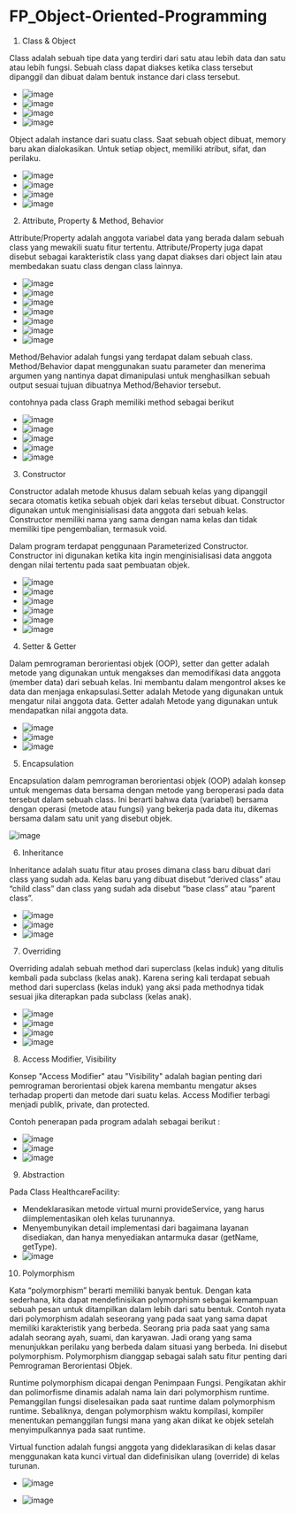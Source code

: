 # FP_Object-Oriented-Programming

1. Class & Object

Class adalah sebuah tipe data yang terdiri dari satu atau lebih data dan satu atau lebih fungsi. Sebuah class dapat diakses ketika class tersebut dipanggil dan dibuat dalam bentuk instance dari class tersebut.

- ![image](https://github.com/fqhhusain/FP_Object-Oriented-Programming/assets/88548292/3b8d00ce-e8f3-4951-bf79-c4935e07b345)
- ![image](https://github.com/fqhhusain/FP_Object-Oriented-Programming/assets/88548292/368867de-f1d4-48cf-a853-76b63a5b540c)
- ![image](https://github.com/fqhhusain/FP_Object-Oriented-Programming/assets/88548292/40efbbdd-2f70-496b-9317-7d6af86baac3)
- ![image](https://github.com/fqhhusain/FP_Object-Oriented-Programming/assets/88548292/572e02ad-f1cc-43e1-aa74-a8aeb0fdb586)

Object adalah instance dari suatu class. Saat sebuah object dibuat, memory baru akan dialokasikan. Untuk setiap object, memiliki atribut, sifat, dan perilaku.

- ![image](https://github.com/fqhhusain/FP_Object-Oriented-Programming/assets/88548292/4a1069de-6adb-40ac-9c8a-d26959fc211d)
- ![image](https://github.com/fqhhusain/FP_Object-Oriented-Programming/assets/88548292/75f20380-d241-48c3-8ea2-91b6e5819073)
- ![image](https://github.com/fqhhusain/FP_Object-Oriented-Programming/assets/88548292/88e32b04-2b4c-4e4b-bf17-96b7fcb7ee9b)
- ![image](https://github.com/fqhhusain/FP_Object-Oriented-Programming/assets/88548292/f04d7179-7f55-4c1a-8d1d-941d8d96c530)

2. Attribute, Property & Method, Behavior

Attribute/Property adalah anggota variabel data yang berada dalam sebuah class yang mewakili suatu fitur tertentu. Attribute/Property juga dapat disebut sebagai karakteristik class yang dapat diakses dari object lain atau membedakan suatu class dengan class lainnya.

- ![image](https://github.com/fqhhusain/FP_Object-Oriented-Programming/assets/88548292/328fcea6-ec2c-42a5-8e34-ec0fbae5526c)
- ![image](https://github.com/fqhhusain/FP_Object-Oriented-Programming/assets/88548292/b80c1d76-e498-43c7-a5aa-12a181f77349)
- ![image](https://github.com/fqhhusain/FP_Object-Oriented-Programming/assets/88548292/70ddc308-c9c8-457c-9b78-8c791580d8e7)
- ![image](https://github.com/fqhhusain/FP_Object-Oriented-Programming/assets/88548292/a0ea13ac-f7d3-492c-bf3d-601e538053c4)
- ![image](https://github.com/fqhhusain/FP_Object-Oriented-Programming/assets/88548292/194c0047-c413-4d70-b163-a66e2606db7d)
- ![image](https://github.com/fqhhusain/FP_Object-Oriented-Programming/assets/88548292/f5ab4da2-f3d8-4acc-b6c6-534837b7b0fc)
- ![image](https://github.com/fqhhusain/FP_Object-Oriented-Programming/assets/88548292/cb3b81c4-07da-4445-ba83-affaffa13faa)

Method/Behavior adalah fungsi yang terdapat dalam sebuah class. Method/Behavior dapat menggunakan suatu parameter dan menerima argumen yang nantinya dapat dimanipulasi untuk menghasilkan sebuah output sesuai tujuan dibuatnya Method/Behavior tersebut.

contohnya pada class Graph memiliki method sebagai berikut 
- ![image](https://github.com/fqhhusain/FP_Object-Oriented-Programming/assets/88548292/07eded57-e757-4569-878a-e3b4112b5c96)
- ![image](https://github.com/fqhhusain/FP_Object-Oriented-Programming/assets/88548292/ac434e84-0de3-4947-80c6-e3598c3b4ba4)
- ![image](https://github.com/fqhhusain/FP_Object-Oriented-Programming/assets/88548292/ad345903-1e48-4fa5-99ac-1520c371d21a)
- ![image](https://github.com/fqhhusain/FP_Object-Oriented-Programming/assets/88548292/3a98f95e-9f0e-4d57-a99e-3cc86304cc28)
- ![image](https://github.com/fqhhusain/FP_Object-Oriented-Programming/assets/88548292/09426641-08ab-4101-b37d-adbf78e8cffd)


3. Constructor

Constructor adalah metode khusus dalam sebuah kelas yang dipanggil secara otomatis ketika sebuah objek dari kelas tersebut dibuat. Constructor digunakan untuk menginisialisasi data anggota dari sebuah kelas. Constructor memiliki nama yang sama dengan nama kelas dan tidak memiliki tipe pengembalian, termasuk void.

Dalam program terdapat penggunaan Parameterized Constructor. Constructor ini digunakan ketika kita ingin menginisialisasi data anggota dengan nilai tertentu pada saat pembuatan objek.

- ![image](https://github.com/fqhhusain/FP_Object-Oriented-Programming/assets/88548292/ba0e1ecb-19fc-43e7-aae4-b7cd18c92159)
- ![image](https://github.com/fqhhusain/FP_Object-Oriented-Programming/assets/88548292/057d5cbf-5cd9-4c01-bdfa-0bf710ead4c4)
- ![image](https://github.com/fqhhusain/FP_Object-Oriented-Programming/assets/88548292/49b15c94-8a30-49a5-93b0-b4596e6b166b)
- ![image](https://github.com/fqhhusain/FP_Object-Oriented-Programming/assets/88548292/cb0983ed-f880-4260-92ed-cdff6fb8722c)
- ![image](https://github.com/fqhhusain/FP_Object-Oriented-Programming/assets/88548292/19a898a6-b522-4ca8-b0e9-20f3c30a38fd)
- ![image](https://github.com/fqhhusain/FP_Object-Oriented-Programming/assets/88548292/4a315a68-6755-4225-9c59-cf11dfc5d633)

4. Setter & Getter

Dalam pemrograman berorientasi objek (OOP), setter dan getter adalah metode yang digunakan untuk mengakses dan memodifikasi data anggota (member data) dari sebuah kelas. Ini membantu dalam mengontrol akses ke data dan menjaga enkapsulasi.Setter adalah Metode yang digunakan untuk mengatur nilai anggota data. Getter adalah Metode yang digunakan untuk mendapatkan nilai anggota data.

- ![image](https://github.com/fqhhusain/FP_Object-Oriented-Programming/assets/88548292/ebb82e10-213d-4705-8bae-73d2147af883)
- ![image](https://github.com/fqhhusain/FP_Object-Oriented-Programming/assets/88548292/e241129e-f7ed-41f8-9dbe-d8116124720a)
- ![image](https://github.com/fqhhusain/FP_Object-Oriented-Programming/assets/88548292/d9cb22e3-faa0-45cb-86c9-b3aad362ea16)

5. Encapsulation

Encapsulation dalam pemrograman berorientasi objek (OOP) adalah konsep untuk mengemas data bersama dengan metode yang beroperasi pada data tersebut dalam sebuah class. Ini berarti bahwa data (variabel) bersama dengan operasi (metode atau fungsi) yang bekerja pada data itu, dikemas bersama dalam satu unit yang disebut objek.

![image](https://github.com/fqhhusain/FP_Object-Oriented-Programming/assets/88548292/030232f8-9ac3-466a-a372-490bef15ed07)

6. Inheritance

Inheritance adalah suatu fitur atau proses dimana class baru dibuat dari class yang sudah ada. Kelas baru yang dibuat disebut “derived class” atau “child class” dan class yang sudah ada disebut “base class” atau “parent class”.

- ![image](https://github.com/fqhhusain/FP_Object-Oriented-Programming/assets/88548292/5d67115b-b0ae-40ee-96f8-f8d1b22117b3)
- ![image](https://github.com/fqhhusain/FP_Object-Oriented-Programming/assets/88548292/0d3f51f8-db38-4b9d-8c15-5e5eb83cc1d2)
- ![image](https://github.com/fqhhusain/FP_Object-Oriented-Programming/assets/88548292/2279f922-7c0e-4fa0-9463-c573c54f9d07)

7. Overriding

Overriding adalah sebuah method dari superclass (kelas induk) yang ditulis kembali pada subclass (kelas anak). Karena sering kali terdapat sebuah method dari superclass (kelas induk) yang aksi pada methodnya tidak sesuai jika diterapkan pada subclass (kelas anak).

- ![image](https://github.com/fqhhusain/FP_Object-Oriented-Programming/assets/88548292/d3aca27e-5ad9-4e48-857e-8ccafec3a070)
- ![image](https://github.com/fqhhusain/FP_Object-Oriented-Programming/assets/88548292/7074c6f2-0416-43d2-a1f1-045ff1ac56a6)
- ![image](https://github.com/fqhhusain/FP_Object-Oriented-Programming/assets/88548292/cce2a8d1-2315-42d1-bda6-ce975364da79)
- ![image](https://github.com/fqhhusain/FP_Object-Oriented-Programming/assets/88548292/967ee528-f11a-4690-b09a-19fc704ec042)

8. Access Modifier, Visibility

Konsep "Access Modifier" atau "Visibility" adalah bagian penting dari pemrograman berorientasi objek karena membantu mengatur akses terhadap properti dan metode dari suatu kelas. Access Modifier terbagi menjadi publik, private, dan protected.

Contoh penerapan pada program adalah sebagai berikut :

- ![image](https://github.com/fqhhusain/FP_Object-Oriented-Programming/assets/88548292/a47ea3e3-fd65-4a70-a21f-45216947cf44)
- ![image](https://github.com/fqhhusain/FP_Object-Oriented-Programming/assets/88548292/e0a0846b-691d-4179-bddf-0c1127d2f2c1)
- ![image](https://github.com/fqhhusain/FP_Object-Oriented-Programming/assets/88548292/af0f05e2-3ca2-4662-a064-77e403eeb2c8)

9. Abstraction

Pada Class HealthcareFacility:
- Mendeklarasikan metode virtual murni provideService, yang harus diimplementasikan oleh kelas turunannya.
- Menyembunyikan detail implementasi dari bagaimana layanan disediakan, dan hanya menyediakan antarmuka dasar (getName, getType).
- ![image](https://github.com/fqhhusain/FP_Object-Oriented-Programming/assets/88548292/0a937ba2-aa48-4ef6-8caa-8f8487ae6454)


10. Polymorphism

Kata “polymorphism” berarti memiliki banyak bentuk. Dengan kata sederhana, kita dapat mendefinisikan polymorphism sebagai kemampuan sebuah pesan untuk ditampilkan dalam lebih dari satu bentuk. Contoh nyata dari polymorphism adalah seseorang yang pada saat yang sama dapat memiliki karakteristik yang berbeda. Seorang pria pada saat yang sama adalah seorang ayah, suami, dan karyawan. Jadi orang yang sama menunjukkan perilaku yang berbeda dalam situasi yang berbeda. Ini disebut polymorphism. Polymorphism dianggap sebagai salah satu fitur penting dari Pemrograman Berorientasi Objek.

Runtime polymorphism dicapai dengan Penimpaan Fungsi. Pengikatan akhir dan polimorfisme dinamis adalah nama lain dari polymorphism runtime. Pemanggilan fungsi diselesaikan pada saat runtime dalam polymorphism runtime. Sebaliknya, dengan polymorphism waktu kompilasi, kompiler menentukan pemanggilan fungsi mana yang akan diikat ke objek setelah menyimpulkannya pada saat runtime.

Virtual function adalah fungsi anggota yang dideklarasikan di kelas dasar menggunakan kata kunci virtual dan didefinisikan ulang (override) di kelas turunan.

- ![image](https://github.com/fqhhusain/FP_Object-Oriented-Programming/assets/88548292/cf918870-e209-48da-9233-ef7e964f2ef5)

- ![image](https://github.com/fqhhusain/FP_Object-Oriented-Programming/assets/88548292/493f79c2-65ca-44b6-bc7a-95d7c4b557ce)

